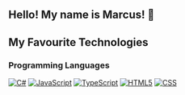 ## Hello! My name is Marcus! 👋

## My Favourite Technologies

### Programming Languages

<p>
<a href="https://learn.microsoft.com/en-us/dotnet/csharp/"><img alt="C#" src="https://img.shields.io/badge/C%20Sharp-purple"></a>
<a href="https://developer.mozilla.org/en-US/docs/Web/JavaScript/"><img alt="JavaScript" src="https://img.shields.io/badge/JavaScript-%23F7DF1E?logo=javascript&labelColor=%23F7DF1E&logoColor=white"></a>
<a href="https://www.typescriptlang.org"><img alt="TypeScript" src="https://img.shields.io/badge/TypeScript-%233178C6?logo=typescript&labelColor=%233178C6&logoColor=white"></a>
<a href="https://developer.mozilla.org/en-US/docs/Web/HTML"><img alt="HTML5" src="https://img.shields.io/badge/HTML5-%23E34F26?logo=html5&labelColor=%23E34F26"></a>
<a href="https://developer.mozilla.org/en-US/docs/Web/CSS"><img alt="CSS" src="https://img.shields.io/badge/CSS-%23663399?logo=css&labelColor=%23663399"></a>
</p>

<!--
**marcusngooi/marcusngooi** is a ✨ _special_ ✨ repository because its `README.md` (this file) appears on your GitHub profile.

Here are some ideas to get you started:

- 🔭 I’m currently working on ...
## 🌱 I’m currently learning ...

- 👯 I’m looking to collaborate on ...
- 🤔 I’m looking for help with ...
- 💬 Ask me about ...
- 📫 How to reach me: ...Pronouns:q

- 😄 Pronouns: ...
- ⚡ Fun fact: ...
-->
